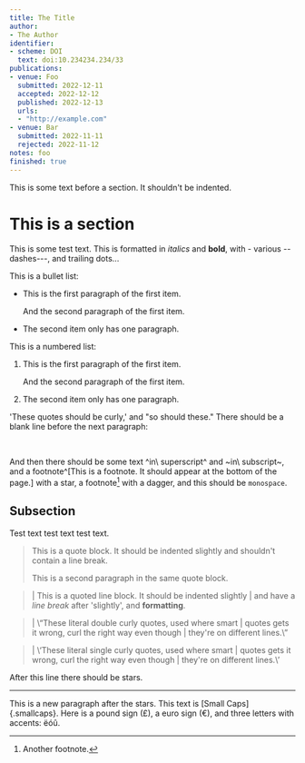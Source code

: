 ```yaml
---
title: The Title
author:
- The Author
identifier:
- scheme: DOI
  text: doi:10.234234.234/33
publications:
- venue: Foo
  submitted: 2022-12-11
  accepted: 2022-12-12
  published: 2022-12-13
  urls:
  - "http://example.com"
- venue: Bar
  submitted: 2022-11-11
  rejected: 2022-11-12
notes: foo
finished: true
---
```


This is some text before a section. It shouldn't be indented.

# This is a section

This is some test text. This is formatted in *italics* and **bold**, with - various -- dashes---, and trailing dots...

This is a bullet list:

* This is the first paragraph of the first item.

  And the second paragraph of the first item.

* The second item only has one paragraph.

This is a numbered list:

1. This is the first paragraph of the first item.

   And the second paragraph of the first item.

2. The second item only has one paragraph.

'These quotes should be curly,' and "so should these." There should be a blank line before the next paragraph:

&nbsp;

And then there should be some text ^in\ superscript^ and ~in\ subscript~, and a footnote^[This is a footnote. It should appear at the bottom of the page.] with a star, a footnote[^2] with a dagger, and this should be `monospace`.

[^2]: Another footnote.

## Subsection

Test text test text test text.

> This is a quote block. It should be indented slightly
> and shouldn't contain a line break.
>
> This is a second paragraph in the same quote block.

> | This is a quoted line block. It should be indented slightly
> | and have a *line break* after 'slightly', and **formatting**.

> | \“These literal double curly quotes, used where smart
> | quotes gets it wrong, curl the right way even though
> | they're on different lines.\”

> | \‘These literal single curly quotes, used where smart
> | quotes gets it wrong, curl the right way even though
> | they're on different lines.\’

After this line there should be stars.

* * *

This is a new paragraph after the stars. This text is [Small Caps]{.smallcaps}. Here is a pound sign (£), a euro sign (€), and three letters with accents: ëóû.
